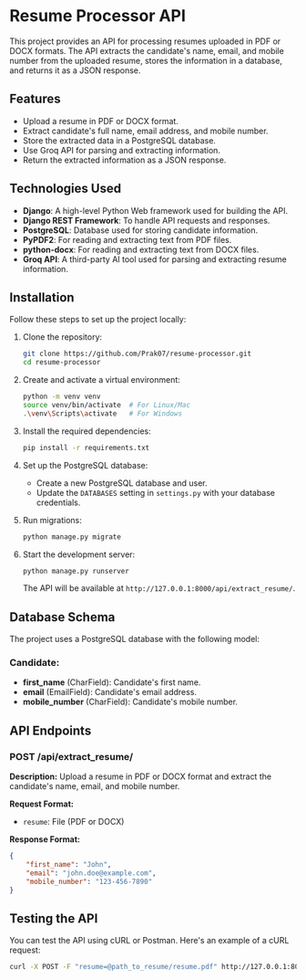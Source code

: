 # Resume Processor API

This project provides an API for processing resumes uploaded in PDF or DOCX formats. The API extracts the candidate's name, email, and mobile number from the uploaded resume, stores the information in a database, and returns it as a JSON response.

## Features
- Upload a resume in PDF or DOCX format.
- Extract candidate's full name, email address, and mobile number.
- Store the extracted data in a PostgreSQL database.
- Use Groq API for parsing and extracting information.
- Return the extracted information as a JSON response.

## Technologies Used
- **Django**: A high-level Python Web framework used for building the API.
- **Django REST Framework**: To handle API requests and responses.
- **PostgreSQL**: Database used for storing candidate information.
- **PyPDF2**: For reading and extracting text from PDF files.
- **python-docx**: For reading and extracting text from DOCX files.
- **Groq API**: A third-party AI tool used for parsing and extracting resume information.

## Installation

Follow these steps to set up the project locally:

1. Clone the repository:

   ```bash
   git clone https://github.com/Prak07/resume-processor.git
   cd resume-processor
   ```

2. Create and activate a virtual environment:

   ```bash
   python -m venv venv
   source venv/bin/activate  # For Linux/Mac
   .\venv\Scripts\activate   # For Windows
   ```

3. Install the required dependencies:

   ```bash
   pip install -r requirements.txt
   ```

4. Set up the PostgreSQL database:

   - Create a new PostgreSQL database and user.
   - Update the `DATABASES` setting in `settings.py` with your database credentials.

5. Run migrations:

   ```bash
   python manage.py migrate
   ```

6. Start the development server:

   ```bash
   python manage.py runserver
   ```

   The API will be available at `http://127.0.0.1:8000/api/extract_resume/`.

## Database Schema

The project uses a PostgreSQL database with the following model:

### Candidate:
- **first_name** (CharField): Candidate's first name.
- **email** (EmailField): Candidate's email address.
- **mobile_number** (CharField): Candidate's mobile number.

## API Endpoints

### POST /api/extract_resume/

**Description:**
Upload a resume in PDF or DOCX format and extract the candidate's name, email, and mobile number.

**Request Format:**
- `resume`: File (PDF or DOCX)

**Response Format:**
```json
{
    "first_name": "John",
    "email": "john.doe@example.com",
    "mobile_number": "123-456-7890"
}
```

## Testing the API

You can test the API using cURL or Postman. Here's an example of a cURL request:

```bash
curl -X POST -F "resume=@path_to_resume/resume.pdf" http://127.0.0.1:8000/api/extract_resume/
```

